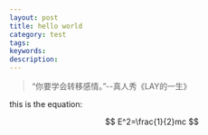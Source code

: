 ```yaml
---
layout: post
title: hello world
category: test
tags: 
keywords: 
description: 
---
```


> “你要学会转移感情。”--真人秀《LAY的一生》

this is the equation:

$$
E^2=\frac{1}{2}mc
$$

